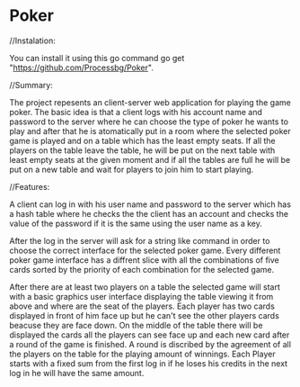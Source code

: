 # Poker

//Instalation: 

You can install it using this go command go get "https://github.com/Processbg/Poker".

//Summary:

The project repesents an client-server web application for playing the game poker. The basic idea is that a client logs with his account name and password to the server where he can choose the type of poker he wants to play and after that he is atomatically put in a room where the selected poker game is played and on a table which has the least empty seats. If all the players on the table leave the table, he will be put on the next table with least empty seats at the given moment and if all the tables are full he will be put on a new table and wait for players to join him to start playing.

//Features:

A client can log in with his user name and password to the server which has a hash table where he checks the the client has an account and checks the value of the password if it is the same using the user name as a key.

After the log in the server will ask for a string like command in order to choose the correct interface for the selected poker game.
Every different poker game interface has a diffrent slice with all the combinations of five cards sorted by the priority of each combination for the selected game.

After there are at least two players on a table the selected game will start with a basic graphics user interface displaying the table viewing it from above and where are the seat of the players. Each player has two cards displayed in front of him face up but he can't see the other players cards beacuse they are face down. On the middle of the table there will be displayed the cards all the players can see face up and each new card after a round of the game is finished. A round is discribed by the agreement of all the players on the table for the playing amount of winnings. Each Player starts with a fixed sum from the first log in if he loses his credits in the next log in he will have the same amount.
